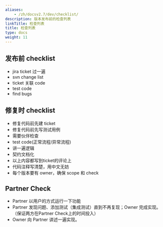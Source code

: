 ```yaml
---
aliases:
    - /zh/docsv2.7/dev/checklist/
description: 版本发布前的检查列表
linkTitle: 检查列表
title: 检查列表
type: docs
weight: 11
---
```



## 发布前 checklist

* jira ticket 过一遍
* svn change list
* ticket 关联 code
* test code
* find bugs

## 修复时 checklist

* 修复代码前先建 ticket 
* 修复代码前先写测试用例
* 需要伙伴检查
* test code(正常流程/异常流程)
* 讲一遍逻辑
* 契约文档化
* 以上内容都写到ticket的评论上
* 代码注释写清楚，用中文无妨
* 每个版本要有 owner，确保 scope 和 check

## Partner Check

* Partner 以用户的方式运行一下功能
* Partner 发现问题、添加测试（集成测试）直到不再复现；Owner 完成实现。（保证两方在Partner Check上的时间投入）
* Owner 向 Partner 讲述一遍实现。